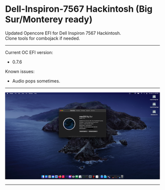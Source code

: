 # Dell-Inspiron-7567 Hackintosh (Big Sur/Monterey ready)
Updated Opencore EFI for Dell Inspiron 7567 Hackintosh.<br>
Clone tools for combojack if needed.<br>

---

Current OC EFI version: 
- 0.7.6

Known issues: 

- Audio pops sometimes.

---

 ![bigsur](images/TP9ANJV.png)

---



